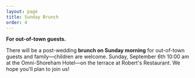 ```yaml
---
layout: page
title: Sunday Brunch
order: 4
---
```


<strong>For out-of-town guests.</strong>

There will be a post-wedding <strong>brunch on Sunday morning</strong> for out-of-town guests and family—children are welcome. Sunday, September 6th 10:00 am at the Omni-Shoreham Hotel—on the terrace at Robert's Restaurant. We hope you'll plan to join us!
